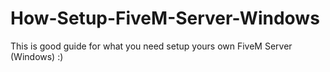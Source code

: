 # How-Setup-FiveM-Server-Windows
This is good guide for what you need setup yours own FiveM Server (Windows) :)
